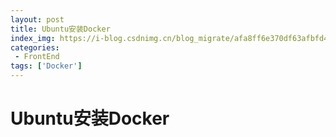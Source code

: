 ```yaml
---
layout: post
title: Ubuntu安装Docker 
index_img: https://i-blog.csdnimg.cn/blog_migrate/afa8ff6e370df63afbfd4bcf80814ea7.jpeg
categories:
 - FrontEnd
tags: ['Docker']
---
```


# Ubuntu安装Docker
